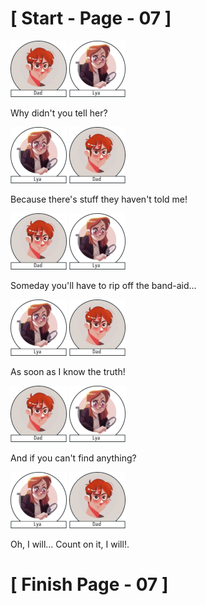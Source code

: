 #						     [ Start - Page - 07 ]

![](images/Dad.png)  ![](images/Lya-01.png)

Why didn't you tell her?

![](images/Lya-01.png)  ![](images/Dad.png)

Because there's stuff they haven't told me!

![](images/Dad.png)  ![](images/Lya-01.png)

Someday you'll have to rip off the band-aid...

![](images/Lya-01.png)  ![](images/Dad.png)

As soon as I know the truth!

![](images/Dad.png)  ![](images/Lya-01.png)

And if you can't find anything?

![](images/Lya-01.png)  ![](images/Dad.png) 

Oh, I will...
Count on it, I will!.

#					       [  Finish Page - 07  ] 
